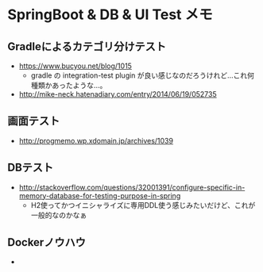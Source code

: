 # SpringBoot & DB & UI Test メモ

## Gradleによるカテゴリ分けテスト

- https://www.bucyou.net/blog/1015
  - gradle の integration-test plugin が良い感じなのだろうけれど…これ何種類かあったような…。
- http://mike-neck.hatenadiary.com/entry/2014/06/19/052735

## 画面テスト

- http://progmemo.wp.xdomain.jp/archives/1039

## DBテスト

- http://stackoverflow.com/questions/32001391/configure-specific-in-memory-database-for-testing-purpose-in-spring
  - H2使ってかつイニシャライズに専用DDL使う感じみたいだけど、これが一般的なのかなぁ

## Dockerノウハウ

-

